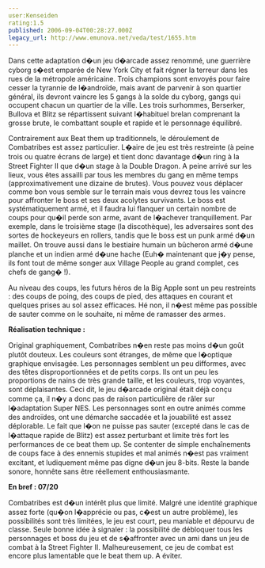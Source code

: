 ```yaml
---
user:Kenseiden
rating:1.5
published: 2006-09-04T00:28:27.000Z
legacy_url: http://www.emunova.net/veda/test/1655.htm
---
```

Dans cette adaptation d�un jeu d�arcade assez renommé, une guerrière cyborg s�est emparée de New York City et fait régner la terreur dans les rues de la métropole américaine. Trois champions sont envoyés pour faire cesser la tyrannie de l�androïde, mais avant de parvenir à son quartier général, ils devront vaincre les 5 gangs à la solde du cyborg, gangs qui occupent chacun un quartier de la ville. Les trois surhommes, Berserker, Bullova et Blitz se répartissent suivant l�habituel brelan comprenant la grosse brute, le combattant souple et rapide et le personnage équilibré.  

  

Contrairement aux Beat them up traditionnels, le déroulement de Combatribes est assez particulier. L�aire de jeu est très restreinte (à peine trois ou quatre écrans de large) et tient donc davantage d�un ring à la Street Fighter II que d�un stage à la Double Dragon. A peine arrivé sur les lieux, vous êtes assailli par tous les membres du gang en même temps (approximativement une dizaine de brutes). Vous pouvez vous déplacer comme bon vous semble sur le terrain mais vous devrez tous les vaincre pour affronter le boss et ses deux acolytes survivants. Le boss est systématiquement armé, et il faudra lui flanquer un certain nombre de coups pour qu�il perde son arme, avant de l�achever tranquillement. Par exemple, dans le troisième stage (la discothèque), les adversaires sont des sortes de hockeyeurs en rollers, tandis que le boss est un punk armé d�un maillet. On trouve aussi dans le bestiaire humain un bûcheron armé d�une planche et un indien armé d�une hache (Euh� maintenant que j�y pense, ils font tout de même songer aux Village People au grand complet, ces chefs de gang� !).  

Au niveau des coups, les futurs héros de la Big Apple sont un peu restreints : des coups de poing, des coups de pied, des attaques en courant et quelques prises au sol assez efficaces. Hé non, il n�est même pas possible de sauter comme on le souhaite, ni même de ramasser des armes.  

  

**Réalisation technique :**  

Original graphiquement, Combatribes n�en reste pas moins d�un goût plutôt douteux. Les couleurs sont étranges, de même que l�optique graphique envisagée. Les personnages semblent un peu difformes, avec des têtes disproportionnées et de petits corps. Ils ont un peu les proportions de nains de très grande taille, et les couleurs, trop voyantes, sont déplaisantes. Ceci dit, le jeu d�arcade original était déjà conçu comme ça, il n�y a donc pas de raison particulière de râler sur l�adaptation Super NES. Les personnages sont en outre animés comme des androïdes, ont une démarche saccadée et la jouabilité est assez déplorable. Le fait que l�on ne puisse pas sauter (excepté dans le cas de l�attaque rapide de Blitz) est assez perturbant et limite très fort les performances de ce beat them up. Se contenter de simple enchaînements de coups face à des ennemis stupides et mal animés n�est pas vraiment excitant, et ludiquement même pas digne d�un jeu 8-bits. Reste la bande sonore, honnête sans être réellement enthousiasmante.  

  

**En bref : 07/20**  

Combatribes est d�un intérêt plus que limité. Malgré une identité graphique assez forte (qu�on l�apprécie ou pas, c�est un autre problème), les possibilités sont très limitées, le jeu est court, peu maniable et dépourvu de classe. Seule bonne idée à signaler : la possibilité de débloquer tous les personnages et boss du jeu et de s�affronter avec un ami dans un jeu de combat à la Street Fighter II. Malheureusement, ce jeu de combat est encore plus lamentable que le beat them up. A éviter.